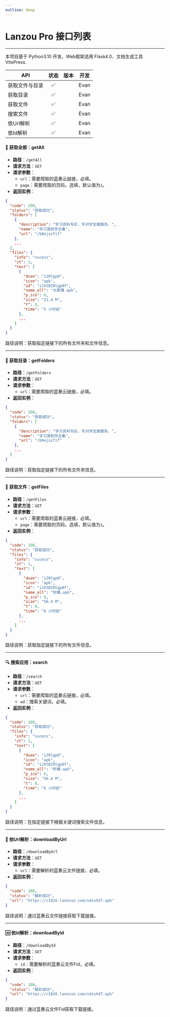 ```yaml
---
outline: deep
---
```


<Badge type="danger" text="v1.0.0 - For beta" xmlns="yes"></Badge>

# Lanzou Pro 接口列表

***

本项目基于 Python3.10 开发、Web框架选用 Flask4.0、文档生成工具 VitePress.

| API     | 状态 |                 版本                 | 开发   |
|---------|:--:|:----------------------------------:|------|
| 获取文件与目录 | ✅  | <Badge type="tip" text="^1.0.1" /> | Evan |
| 获取目录    | ✅  | <Badge type="tip" text="^1.0.0" /> | Evan |
| 获取文件    | ✅  | <Badge type="tip" text="^1.0.1" /> | Evan |
| 搜索文件    | ✅  | <Badge type="tip" text="^1.0.0" /> | Evan |
| 依Url解析  | ✅  | <Badge type="tip" text="^1.0.0" /> | Evan |
| 依Id解析   | ✅  | <Badge type="tip" text="^1.0.0" /> | Evan |

#### 🤡 获取全部：getAll

- **路径**：`/getAll`
- **请求方法**：`GET`
- **请求参数**：
    - `url`：需要爬取的蓝奏云链接，必填。
    - `page`：需要爬取的页码，选填，默认值为`1`。
- **返回实例**：

```json
{
  "code": 200,
  "status": "获取成功",
  "folders": [
    {
      "description": "学习资料专区，专对学生做服务。",
      "name": "学习类软件合集",
      "url": "/b0ejszfif"
    },
    ...
  ],
  "files": {
    "info": "sucess",
    "zt": 1,
    "text": [
      {
        "duan": "i20lgp0",
        "icon": "apk",
        "id": "iJXtB20lgp0f",
        "name_all": "大家懂.apk",
        "p_ico": 0,
        "size": "21.4 M",
        "t": 0,
        "time": "5 小时前"
      },
      ...
    ]
  }
}
```

路径说明：获取指定链接下的所有文件夹和文件信息。


***

#### 📂 获取目录：getFolders

- **路径**：`/getFolders`
- **请求方法**：`GET`
- **请求参数**：
    - `url`：需要爬取的蓝奏云链接，必填。
- **返回实例**：

```json
{
  "code": 200,
  "status": "获取成功",
  "folders": [
    {
      "description": "学习资料专区，专对学生做服务。",
      "name": "学习类软件合集",
      "url": "/b0ejszfif"
    },
    ...
  ]
}
```

路径说明：获取指定链接下的所有文件夹信息。

***

#### 📄 获取文件：getFiles

- **路径**：`/getFiles`
- **请求方法**：`GET`
- **请求参数**：
    - `url`：需要爬取的蓝奏云链接，必填。
    - `page`：需要爬取的页码，选填，默认值为`1`。
- **返回实例**：

```json
{
  "code": 200,
  "status": "获取成功",
  "files": {
    "info": "sucess",
    "zt": 1,
    "text": [
      {
        "duan": "i20lgp0",
        "icon": "apk",
        "id": "iJXtB20lgp0f",
        "name_all": "秒播.apk",
        "p_ico": 0,
        "size": "56.4 M",
        "t": 0,
        "time": "6 小时前"
      },
      ...
    ]
  }
}
```

路径说明：获取指定链接下的所有文件信息。

***

#### 🔍 搜索应用：search

- **路径**：`/search`
- **请求方法**：`GET`
- **请求参数**：
    - `url`：需要爬取的蓝奏云链接，必填。
    - `wd`：搜索关键词，必填。
- **返回实例**：

```json
{
  "code": 200,
  "status": "获取成功",
  "files": {
    "info": "sucess",
    "zt": 1,
    "text": [
      {
        "duan": "i20lgp0",
        "icon": "apk",
        "id": "iJXtB20lgp0f",
        "name_all": "秒播.apk",
        "p_ico": 0,
        "size": "56.4 M",
        "t": 0,
        "time": "6 小时前"
      },
      ...
    ]
  }
}
```

路径说明：在指定链接下根据关键词搜索文件信息。

***

#### 🔗 依Url解析：downloadByUrl

- **路径**：`/downloadByUrl`
- **请求方法**：`GET`
- **请求参数**：
    - `url`：需要解析的蓝奏云文件链接，必填。
- **返回实例**：

```json
{
  "code": 200,
  "status": "解析成功",
  "url": "https://c1026.lanosso.com/sdsuhd7.apk"
}
```

路径说明：通过蓝奏云文件链接获取下载链接。

***

#### 🆔 依Id解析：downloadById

- **路径**：`/downloadById`
- **请求方法**：`GET`
- **请求参数**：
    - `id`：需要解析的蓝奏云文件Fid，必填。
- **返回实例**：

```json
{
  "code": 200,
  "status": "解析成功",
  "url": "https://c1026.lanosso.com/sdsuhd7.apk"
}
```

路径说明：通过蓝奏云文件Fid获取下载链接。